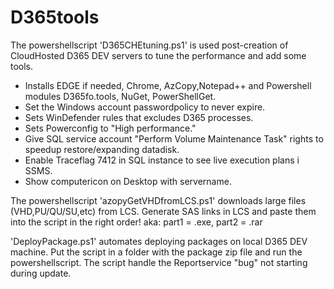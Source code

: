 # D365tools
The powershellscript 'D365CHEtuning.ps1' is used post-creation of CloudHosted D365 DEV servers to tune the performance and add some tools.<br>
- Installs EDGE if needed, Chrome, AzCopy,Notepad++ and Powershell modules D365fo.tools, NuGet, PowerShellGet.
- Set the Windows account passwordpolicy to never expire.
- Sets WinDefender rules that excludes D365 processes.
- Sets Powerconfig to "High performance."
- Give SQL service account "Perform Volume Maintenance Task" rights to speedup restore/expanding datadisk.
- Enable Traceflag 7412 in SQL instance to see live execution plans i SSMS.
- Show computericon on Desktop with servername.

The powershellscript 'azopyGetVHDfromLCS.ps1' downloads large files (VHD,PU/QU/SU,etc) from LCS.
Generate SAS links in LCS and paste them into the script in the right order! aka: part1 = .exe, part2 = .rar

'DeployPackage.ps1' automates deploying packages on local D365 DEV machine.
Put the script in a folder with the package zip file and run the powershellscript.
The script handle the Reportservice "bug" not starting during update.
